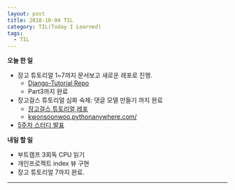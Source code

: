 ```yaml
---
layout: post
title: 2018-10-04 TIL
category: TIL(Today I Learned)
tags:
  - TIL
---
```




**오늘 한 일**

- 장고 튜토리얼 1~7까지 문서보고 새로운 레포로 진행.
  - [Django-Tutorial Repo](https://github.com/KwonSoonWoo/django-tutorial)
  - Part3까지 완료
- 장고걸스 튜토리얼 심화 숙제: 댓글 모델 만들기 까지 완료
  - [장고걸스 튜토리얼 레포](https://github.com/KwonSoonWoo/my-first-blog)
  - [kwonsoonwoo.pythonanywhere.com/](http://kwonsoonwoo.pythonanywhere.com/)
- [5주차 스터디 발표](https://github.com/Monaegi/Share/blob/master/2018-10-04.md)



**내일 할 일**

- 부트캠프 3회독 CPU 읽기
- 개인프로젝트 index 뷰 구현
- 장고 튜토리얼 7까지 완료.



---

